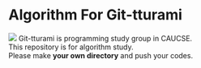 # Algorithm For Git-tturami
<img src="https://github.com/git-tturami/algorithm/blob/master/git_tturami.png?raw=true"/>
Git-tturami is programming study group in CAUCSE.<br>
This repository is for algorithm study.<br>
Please make <b>your own directory</b> and push your codes.<br>
